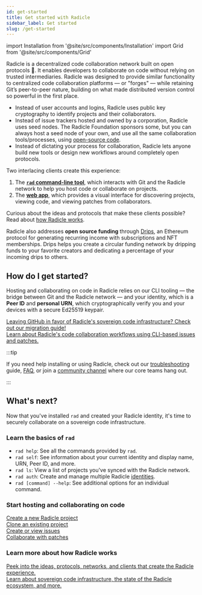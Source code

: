 ```yaml
---
id: get-started
title: Get started with Radicle
sidebar_label: Get started
slug: /get-started
---
```


import Installation from '@site/src/components/Installation'
import Grid from '@site/src/components/Grid'

Radicle is a decentralized code collaboration network built on open protocols 🌱. It enables developers to collaborate
on code without relying on trusted intermediaries. Radicle was designed to provide similar functionality to centralized
code collaboration platforms — or "forges" — while retaining Git’s peer-to-peer nature, building on what made
distributed version control so powerful in the first place.

- Instead of user accounts and logins, Radicle uses public key cryptography to identify projects and their
  collaborators.
- Instead of issue trackers hosted and owned by a corporation, Radicle uses seed nodes. The Radicle Foundation sponsors
  some, but you can always host a seed node of your own, and use all the same collaboration tools/processes, using
  [open-source code](https://github.com/radicle-dev/radicle-client-services).
- Instead of dictating your process for collaboration, Radicle lets anyone build new tools or design new workflows
  around completely open protocols.

Two interlacing clients create this experience:

1. The **[`rad` command-line tool](https://github.com/radicle-dev/radicle-cli)**, which interacts with Git and the
   Radicle network to help you host code or collaborate on projects.
2. The **[web app](https://app.radicle.xyz)**, which provides a visual interface for discovering projects, viewing
   code, and viewing patches from collaborators.

Curious about the ideas and protocols that make these clients possible? Read about [how Radicle
works](understanding-radicle/how-radicle-works.md).

Radicle also addresses **open source funding** through [Drips](https://www.drips.network/), an Ethereum protocol for
generating recurring income with subscriptions and NFT memberships. Drips helps you create a circular funding network by
dripping funds to your favorite creators and dedicating a percentage of your incoming drips to others.

## How do I get started?

Hosting and collaborating on code in Radicle relies on our CLI tooling &mdash; the bridge between Git and the Radicle
network &mdash; and your identity, which is a **Peer ID** and **personal URN**, which cryptographically verify you and
your devices with a secure Ed25519 keypair.

<Installation />

<Grid>
  <div>
    <a href="/migrate-github-radicle">
      Leaving GitHub in favor of Radicle's sovereign code infrastructure? Check out our migration guide!
    </a>
  </div>
  <div>
    <a href="/using-radicle/collaboration">
      Learn about Radicle's code collaboration workflows using CLI-based issues and patches.
    </a>
  </div>
</Grid>

:::tip

If you need help installing or using Radicle, check out our [troubleshooting](troubleshooting.md) guide,
[FAQ](understanding-radicle/faq.md), or join a [community channel](/community/README.md) where our core teams hang out.

:::

## What's next?

Now that you've installed `rad` and created your Radicle identity, it's time to securely collaborate on a sovereign code
infrastructure.

### Learn the basics of `rad`

- `rad help`: See all the commands provided by `rad`.
- `rad self`: See information about your current identity and display name, URN, Peer ID, and more.
- `rad ls`: View a list of projects you've synced with the Radicle network.
- `rad auth`: Create and manage multiple Radicle [identities](using-radicle/identity.md).
- `rad [command] --help`: See additional options for an individual command.

### Start hosting and collaborating on code

<Grid>
  <div>
    <a href="/using-radicle/create">
      Create a new Radicle project
    </a>
  </div>
  <div>
    <a href="/using-radicle/clone">
      Clone an existing project
    </a>
  </div>
  <div>
    <a href="/using-radicle/issues">
      Create or view issues
    </a>
  </div>
  <div>
    <a href="/using-radicle/track-review-merge">
      Collaborate with patches
    </a>
  </div>
</Grid>

### Learn more about how Radicle works

<Grid>
  <div>
    <a href="/understanding-radicle/how-radicle-works">
      Peek into the ideas, protocols, networks, and clients that create the Radicle experience.
    </a>
  </div>
  <div>
    <a href="/understanding-radicle/faq">
      Learn about sovereign code infrastructure, the state of the Radicle ecosystem, and more.
    </a>
  </div>
</Grid>
